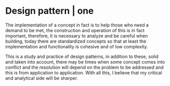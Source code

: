 # Design pattern | one

The implementation of a concept in fact is to help those who need a demand to be met, 
the construction and operation of this is in fact important, therefore, it is necessary
to analyze and be careful when building, today there are standardized concepts so 
that at least the implementation and functionality is cohesive and of low complexity.

This is a study and practice of design patterns, in addition to these, solid and taken
into account, there may be times when some concept comes into conflict and the resolution 
will depend on the problem to be addressed and this is from application to application. 
With all this, I believe that my critical and analytical side will be sharper.
